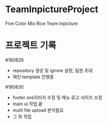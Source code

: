 # TeamInpictureProject
Five Color Mix Rice Team Inpicture

# 프로젝트 기록

#180829
- repository 생성 및 ignore 설정, 팀원 초대
- 메인 template 진행중

#180830
- footer sns이미지 수정 및 메뉴 로고 사이즈 수정
- main ui 작업 끝
- multi file upload 분석필요
- 그 외 작업 

